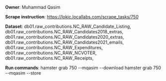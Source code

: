 **Owner**: Muhammad Qasim
 
**Scrape instruction**: https://lokic.locallabs.com/scrape_tasks/750

**Dataset**:  db01.raw_contributions.NC_RAW_Candidate_Listing,
              db01.raw_contributions.NC_RAW_Candidates2018_extras,
              db01.raw_contributions.NC_RAW_Candidates2020_extras,
              db01.raw_contributions.NC_RAW_Candidates2021_emails,
              db01.raw_contributions.NC_RAW_Expenditures,
              db01.raw_contributions.NC_RAW_NCVOTER,
              db01.raw_contributions.NC_RAW_Receipts,

**Run commands**:  hamster grab 750 --mqasim --download
                   hamster grab 750 --mqasim --store

